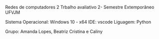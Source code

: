 Redes de computadores 2
Trbalho avaliativo 2- Semestre Extemporâneo UFVJM

Sistema Operacional: Windows 10 - x64
IDE: vscode
Liguagem: Python

Grupo: Amanda Lopes, Beatriz Cristina e Caliny
